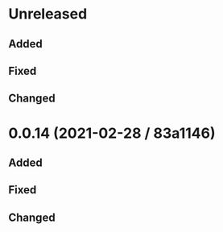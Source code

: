 # Unreleased

## Added

## Fixed

## Changed

# 0.0.14 (2021-02-28 / 83a1146)

## Added

## Fixed

## Changed